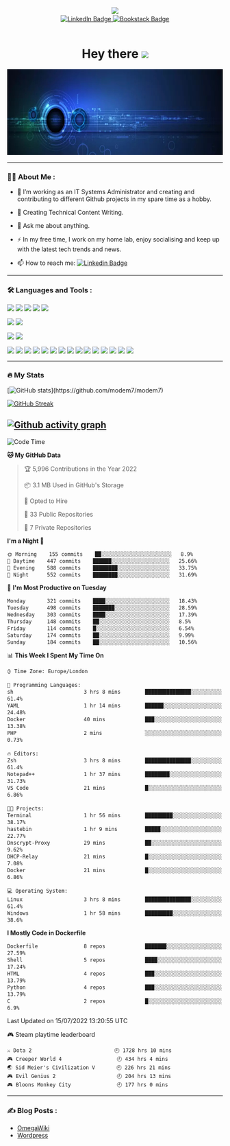 <div id="header" align="center">
  <img src="https://media.giphy.com/media/f3iwJFOVOwuy7K6FFw/giphy.gif" width="300"/>
<div id="badges">
  <a href="https://www.linkedin.com/in/alexlaneit/">
    <img src="https://img.shields.io/badge/LinkedIn-blue?style=for-the-badge&logo=linkedin&logoColor=white" alt="LinkedIn Badge"/>
  </a>
  <a href="https://omegawiki.modem7.com">
  <img src="https://img.shields.io/badge/Bookstack-blue?style=for-the-badge&logo=BookStack&logoColor=white" alt="Bookstack Badge"/>
  </a>
</div>
  <img src="https://komarev.com/ghpvc/?username=modem7&style=flat-square&color=blue" alt=""/>
<h1>
  Hey there
  <img src="https://media.giphy.com/media/hvRJCLFzcasrR4ia7z/giphy.gif" width="30px"/>
</h1>
</div>

<div align="center">
  <img src="https://github.com/modem7/MiscAssets/blob/master/images/ezgif-6-79e26c05da.jpg" width="800" height="200"/>
</div>

---

### :man_technologist: About Me :
- :telescope: I’m working as an IT Systems Administrator and creating and contributing to different Github projects in my spare time as a hobby.

- :seedling: Creating Technical Content Writing.

- 💬 Ask me about anything.

- :zap: In my free time, I work on my home lab, enjoy socialising and keep up with the latest tech trends and news.

- :mailbox: How to reach me: [![Linkedin Badge](https://img.shields.io/badge/-AlexLaneIT-blue?style=flat&logo=Linkedin&logoColor=white)](https://www.linkedin.com/in/alexlaneit/)

---

### :hammer_and_wrench: Languages and Tools :
![](https://img.shields.io/badge/OS-Centos-informational?style=flat&logo=centos&logoColor=white&color=981e32)
![](https://img.shields.io/badge/OS-Debian-informational?style=flat&logo=debian&logoColor=white&color=981e32)
![](https://img.shields.io/badge/OS-RHEL-informational?style=flat&logo=red-hat&logoColor=white&color=981e32)
![](https://img.shields.io/badge/OS-Ubuntu-informational?style=flat&logo=ubuntu&logoColor=white&color=981e32)
![](https://img.shields.io/badge/OS-Windows-informational?style=flat&logo=windows&logoColor=white&color=981e32)

![](https://img.shields.io/badge/Editor-Notepad++-informational?style=flat&logo=notepadplusplus&logoColor=white&color=981e32)
![](https://img.shields.io/badge/Editor-Visual_Studio_Code-informational?style=flat&logo=visual-studio-code&logoColor=white&color=981e32)


![](https://img.shields.io/badge/Shell-Bash-informational?style=flat&logo=gnu-bash&logoColor=white&color=981e32)
![](https://img.shields.io/badge/Shell-ZSH-informational?style=flat&logo=gnu-bash&logoColor=white&color=981e32)

![](https://img.shields.io/badge/Tools-3CX-informational?style=flat&logoColor=white&color=981e32)
![](https://img.shields.io/badge/Tools-Ansible-informational?style=flat&logo=ansible&logoColor=white&color=981e32)
![](https://img.shields.io/badge/Tools-Arduino-informational?style=flat&logo=arduino&logoColor=white&color=981e32)
![](https://img.shields.io/badge/Tools-Borg-informational?style=flat&logoColor=white&color=981e32)
![](https://img.shields.io/badge/Tools-Docker-informational?style=flat&logo=docker&logoColor=white&color=981e32)
![](https://img.shields.io/badge/Tools-Drone_CI-informational?style=flat&logo=drone&logoColor=white&color=981e32)
![](https://img.shields.io/badge/Tools-Git-informational?style=flat&logo=git&logoColor=white&color=981e32)
![](https://img.shields.io/badge/Tools-Github-informational?style=flat&logo=github&logoColor=white&color=981e32)
![](https://img.shields.io/badge/Tools-Gitlab-informational?style=flat&logo=gitlab&logoColor=white&color=981e32)
![](https://img.shields.io/badge/Tools-Jira-informational?style=flat&logo=jira&logoColor=white&color=981e32)
![](https://img.shields.io/badge/Tools-Kanban-informational?style=flat&logoColor=white&color=981e32)
![](https://img.shields.io/badge/Tools-Nginx-informational?style=flat&logo=nginx&logoColor=white&color=981e32)
![](https://img.shields.io/badge/Tools-Raspberry_Pi-informational?style=flat&logo=raspberry-pi&logoColor=white&color=981e32)
![](https://img.shields.io/badge/Tools-Snyk-informational?style=flat&logo=snyk&logoColor=white&color=981e32)
![](https://img.shields.io/badge/Tools-Traefik-informational?style=flat&logo=traefikmesh&logoColor=white&color=981e32)

---

### :fire: My Stats
[![GitHub stats](https://github-readme-stats.vercel.app/api?username=modem7&show_icons=true&theme=codeSTACKr&count_private=true")](https://github.com/modem7/modem7)

[![GitHub Streak](http://github-readme-streak-stats.herokuapp.com?user=modem7&theme=elegant&hide_border=true&date_format=j%20M%5B%20Y%5D&background=DD272700)](https://git.io/streak-stats)

[![Github activity graph](https://activity-graph.herokuapp.com/graph?username=modem7&theme=elegant&custom_title=Contribution%20Graph&hide_border=true&bg_color=%20)](https://github.com/modem7/modem7)
---

<!--START_SECTION:waka-->
![Code Time](http://img.shields.io/badge/Code%20Time-0%20secs-blue)

**🐱 My GitHub Data** 

> 🏆 5,996 Contributions in the Year 2022
 > 
> 📦 3.1 MB Used in GitHub's Storage 
 > 
> 💼 Opted to Hire
 > 
> 📜 33 Public Repositories 
 > 
> 🔑 7 Private Repositories  
 > 
**I'm a Night 🦉** 

```text
🌞 Morning    155 commits    ██░░░░░░░░░░░░░░░░░░░░░░░   8.9% 
🌆 Daytime    447 commits    ██████░░░░░░░░░░░░░░░░░░░   25.66% 
🌃 Evening    588 commits    ████████░░░░░░░░░░░░░░░░░   33.75% 
🌙 Night      552 commits    ████████░░░░░░░░░░░░░░░░░   31.69%

```
📅 **I'm Most Productive on Tuesday** 

```text
Monday       321 commits    ████░░░░░░░░░░░░░░░░░░░░░   18.43% 
Tuesday      498 commits    ███████░░░░░░░░░░░░░░░░░░   28.59% 
Wednesday    303 commits    ████░░░░░░░░░░░░░░░░░░░░░   17.39% 
Thursday     148 commits    ██░░░░░░░░░░░░░░░░░░░░░░░   8.5% 
Friday       114 commits    █░░░░░░░░░░░░░░░░░░░░░░░░   6.54% 
Saturday     174 commits    ██░░░░░░░░░░░░░░░░░░░░░░░   9.99% 
Sunday       184 commits    ██░░░░░░░░░░░░░░░░░░░░░░░   10.56%

```


📊 **This Week I Spent My Time On** 

```text
⌚︎ Time Zone: Europe/London

💬 Programming Languages: 
sh                       3 hrs 8 mins        ███████████████░░░░░░░░░░   61.4% 
YAML                     1 hr 14 mins        ██████░░░░░░░░░░░░░░░░░░░   24.48% 
Docker                   40 mins             ███░░░░░░░░░░░░░░░░░░░░░░   13.38% 
PHP                      2 mins              ░░░░░░░░░░░░░░░░░░░░░░░░░   0.73%

🔥 Editors: 
Zsh                      3 hrs 8 mins        ███████████████░░░░░░░░░░   61.4% 
Notepad++                1 hr 37 mins        ████████░░░░░░░░░░░░░░░░░   31.73% 
VS Code                  21 mins             █░░░░░░░░░░░░░░░░░░░░░░░░   6.86%

🐱‍💻 Projects: 
Terminal                 1 hr 56 mins        █████████░░░░░░░░░░░░░░░░   38.17% 
hastebin                 1 hr 9 mins         █████░░░░░░░░░░░░░░░░░░░░   22.77% 
Dnscrypt-Proxy           29 mins             ██░░░░░░░░░░░░░░░░░░░░░░░   9.62% 
DHCP-Relay               21 mins             █░░░░░░░░░░░░░░░░░░░░░░░░   7.08% 
Docker                   21 mins             █░░░░░░░░░░░░░░░░░░░░░░░░   6.86%

💻 Operating System: 
Linux                    3 hrs 8 mins        ███████████████░░░░░░░░░░   61.4% 
Windows                  1 hr 58 mins        █████████░░░░░░░░░░░░░░░░   38.6%

```

**I Mostly Code in Dockerfile** 

```text
Dockerfile               8 repos             ███████░░░░░░░░░░░░░░░░░░   27.59% 
Shell                    5 repos             ████░░░░░░░░░░░░░░░░░░░░░   17.24% 
HTML                     4 repos             ███░░░░░░░░░░░░░░░░░░░░░░   13.79% 
Python                   4 repos             ███░░░░░░░░░░░░░░░░░░░░░░   13.79% 
C                        2 repos             █░░░░░░░░░░░░░░░░░░░░░░░░   6.9%

```



 Last Updated on 15/07/2022 13:20:55 UTC
<!--END_SECTION:waka-->

<!-- steam-box start -->
🎮 Steam playtime leaderboard
```text
⚔️ Dota 2                           🕘 1728 hrs 10 mins
🎮 Creeper World 4                  🕘 434 hrs 4 mins
🌏 Sid Meier's Civilization V       🕘 226 hrs 21 mins
🎮 Evil Genius 2                    🕘 204 hrs 13 mins
🎮 Bloons Monkey City               🕘 177 hrs 0 mins
```
<!-- Powered by https://github.com/YouEclipse/steam-box . -->
<!-- steam-box end -->

---

### :writing_hand: Blog Posts :
- [OmegaWiki](https://omegawiki.modem7.com)
- [Wordpress](https://modem7.wordpress.com)
